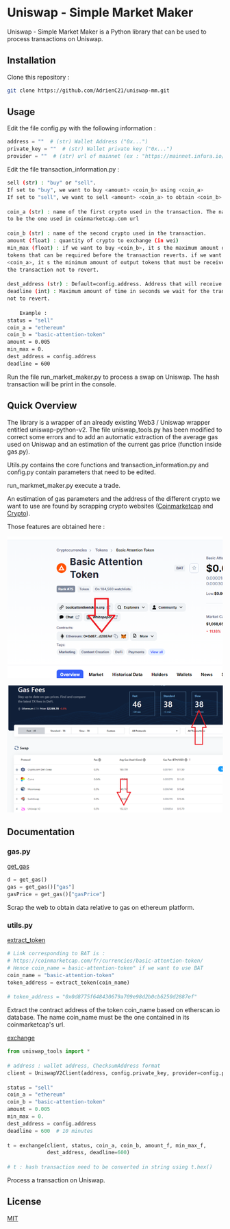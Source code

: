 # Uniswap - Simple Market Maker

Uniswap - Simple Market Maker is a Python library that can be used to process transactions on Uniswap.

## Installation

Clone this repository :

```bash
git clone https://github.com/AdrienC21/uniswap-mm.git
```

## Usage

Edit the file config.py with the following information :

```python
address = ""  # (str) Wallet Address ("0x...")
private_key = ""  # (str) Wallet private key ("0x...")
provider = ""  # (str) url of mainnet (ex : "https://mainnet.infura.io/v3/...")
```

Edit the file transaction_information.py :

```bash
sell (str) : "buy" or "sell".
If set to "buy", we want to buy <amount> <coin_b> using <coin_a>
If set to "sell", we want to sell <amount> <coin_a> to obtain <coin_b>

coin_a (str) : name of the first crypto used in the transaction. The name has
to be the one used in coinmarketcap.com url

coin_b (str) : name of the second crypto used in the transaction.
amount (float) : quantity of crypto to exchange (in wei)
min_max (float) : if we want to buy <coin_b>, it s the maximum amount of input
tokens that can be required before the transaction reverts. if we want to sell
<coin_a>, it s the minimum amount of output tokens that must be received for
the transaction not to revert.

dest_address (str) : Default=config.address. Address that will receive <coin_b>
deadline (int) : Maximum amount of time in seconds we wait for the transaction
not to revert.

    Example :
status = "sell"
coin_a = "ethereum"
coin_b = "basic-attention-token"
amount = 0.005
min_max = 0.
dest_address = config.address
deadline = 600
```

Run the file run_market_maker.py to process a swap on Uniswap. The hash transaction will be print in the console.

## Quick Overview

The library is a wrapper of an already existing Web3 / Uniswap wrapper entitled uniswap-python-v2. The file uniswap_tools.py has been modified to correct some errors and to add an automatic extraction of the average gas used on Uniswap and an estimation of the current gas price (function inside gas.py).

Utils.py contains the core functions and transaction_information.py and config.py contain parameters that need to be edited.

run_markmet_maker.py execute a trade.

An estimation of gas parameters and the address of the different crypto we want to use are found by scrapping crypto websites ([Coinmarketcap](https://coinmarketcap.com/coins/) and [Crypto](https://crypto.com/defi/dashboard/gas-fees)).

Those features are obtained here :

![alt text](images/token.png?raw=true "Title")

![alt text](images/gas.png?raw=true "Title")

## Documentation

### gas.py

[get_gas](https://github.com/AdrienC21/uniswap-mm/blob/0f00168e25c00bb5b40ecbb0ec73fbf1665866e8/gas.py#L9)
```python
d = get_gas()
gas = get_gas()["gas"]
gasPrice = get_gas()["gasPrice"]
```
Scrap the web to obtain data relative to gas on ethereum platform.
### utils.py

[extract_token](https://github.com/AdrienC21/uniswap-mm/blob/0f00168e25c00bb5b40ecbb0ec73fbf1665866e8/utils.py#L11)
```python
# Link corresponding to BAT is :
# https://coinmarketcap.com/fr/currencies/basic-attention-token/
# Hence coin_name = basic-attention-token" if we want to use BAT
coin_name = "basic-attention-token"
token_address = extract_token(coin_name)

# token_address = "0x0d8775f648430679a709e98d2b0cb6250d2887ef"
```
Extract the contract address of the token coin_name based on etherscan.io database. The name coin_name must be the one contained in its coinmarketcap's url.

[exchange](https://github.com/AdrienC21/uniswap-mm/blob/0f00168e25c00bb5b40ecbb0ec73fbf1665866e8/utils.py#L49)
```python
from uniswap_tools import *

# address : wallet address, ChecksumAddress format
client = UniswapV2Client(address, config.private_key, provider=config.provider)

status = "sell"
coin_a = "ethereum"
coin_b = "basic-attention-token"
amount = 0.005
min_max = 0.
dest_address = config.address
deadline = 600  # 10 minutes

t = exchange(client, status, coin_a, coin_b, amount_f, min_max_f,
             dest_address, deadline=600)

# t : hash transaction need to be converted in string using t.hex()
```
Process a transaction on Uniswap.
## License
[MIT](https://choosealicense.com/licenses/mit/)
